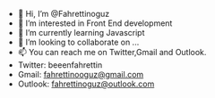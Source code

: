 - 👋 Hi, I’m @Fahrettinoguz
- 👀 I’m interested in Front End development
- 🌱 I’m currently learning Javascript
- 💞️ I’m looking to collaborate on ...
- 📫 You can reach me on Twitter,Gmail and Outlook. 
- Twitter: beeenfahrettin
- Gmail: fahrettinooguz@gmail.com
- Outlook: fahrettinoguz@outlook.com

<!---
Fahrettinoguz/Fahrettinoguz is a ✨ special ✨ repository because its `README.md` (this file) appears on your GitHub profile.
You can click the Preview link to take a look at your changes.
--->
